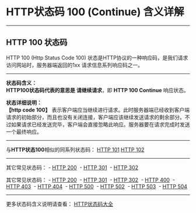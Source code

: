 # HTTP状态码 100 (Continue) 含义详解

---

## HTTP 100 状态码

HTTP 100 (Http Status Code 100) 状态是HTTP协议的一种响应码，是我们请求访问网站时，服务器端返回的1xx 请求信息系列响应码之一。

---

**状态码含义：**  
**HTTP100状态码代表的意思是** **请继续请求**，即 **HTTP 100 Continue** 响应状态。

**状态详细说明：**  
**【http code 100】** 表示客户端应当继续进行请求。此时服务器端已经收到客户端请求的初始部分，而且也没有关闭连接，客户端应该继续发送请求的剩余部分。不过如果请求已经发送完毕，客户端会直接忽略此响应。服务器要在请求完成时发送一个最终响应。

  

---

与**HTTP状态100**相似的同系列状态码： [HTTP 101](https://github.com/CrayonL/AllHttpStatusCodes/blob/master/HTTPStatusCode/1xx_InformationalResponses/Code_101.md "HTTP 101详细说明") [HTTP 102](https://github.com/CrayonL/AllHttpStatusCodes/blob/master/HTTPStatusCodes/Code_102.md "HTTP 102详细说明")



---

其它常见状态码： - [HTTP 200](https://github.com/CrayonL/AllHttpStatusCodes/blob/master/HTTPStatusCode/2xx_Success/Code_200.md "HTTP 200详细说明")
 - [HTTP 301](https://github.com/CrayonL/AllHttpStatusCodes/blob/master/HTTPStatusCode/3xx_Redirection/Code_301.md "HTTP 301详细说明")
 - [HTTP 302](https://github.com/CrayonL/AllHttpStatusCodes/blob/master/HTTPStatusCode/3xx_Redirection/Code_302.md "HTTP 302详细说明")

其它常见状态码： - [HTTP 200](https://github.com/CrayonL/AllHttpStatusCodes/blob/master/HTTPStatusCode/3xx_Redirection/Code_200 "HTTP 200详细说明")
 - [HTTP 301](https://github.com/CrayonL/AllHttpStatusCodes/blob/master/HTTPStatusCode/3xx_Redirection/Code_301 "HTTP 301详细说明")
 - [HTTP 302](https://github.com/CrayonL/AllHttpStatusCodes/blob/master/HTTPStatusCodes/Status_302 "HTTP 302详细说明")
 - [HTTP 400](https://github.com/CrayonL/AllHttpStatusCodes/blob/master/HTTPStatusCode/4xx_ClientErrors/Code_400.md "HTTP 400详细说明")
 - [HTTP 403](https://github.com/CrayonL/AllHttpStatusCodes/blob/master/HTTPStatusCode/4xx_ClientErrors/Code_403.md "HTTP 403详细说明")
 - [HTTP 404](https://github.com/CrayonL/AllHttpStatusCodes/blob/master/HTTPStatusCode/4xx_ClientErrors/Code_404.md "HTTP 404详细说明")
 - [HTTP 500](https://github.com/CrayonL/AllHttpStatusCodes/blob/master/HTTPStatusCode/5xx_ServerErrors/Code_500.md "HTTP 500详细说明")
 - [HTTP 502](https://github.com/CrayonL/AllHttpStatusCodes/blob/master/HTTPStatusCode/5xx_ServerErrors/Code_502.md "HTTP 502详细说明")
 - [HTTP 503](https://github.com/CrayonL/AllHttpStatusCodes/blob/master/HTTPStatusCode/5xx_ServerErrors/Code_503.md "HTTP 503详细说明")
 - [HTTP 504](https://github.com/CrayonL/AllHttpStatusCodes/blob/master/HTTPStatusCode/5xx_ServerErrors/Code_504.md "HTTP 504详细说明")

---
更多状态码含义说明请查看： [HTTP状态码大全](https://github.com/CrayonL/AllHttpStatusCodes/blob/master/All_HTTP_Status_Codes.md)
